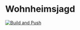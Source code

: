 # Wohnheimsjagd
[![Build and Push](https://github.com/CodingSyndicate/wohnheimsjagd/actions/workflows/push.yml/badge.svg)](https://github.com/CodingSyndicate/wohnheimsjagd/actions/workflows/push.yml)

